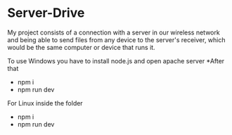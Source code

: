 # Server-Drive

My project consists of a connection with a server in our wireless network and being able to send files from any device to the server's receiver, which would be the same computer or device that runs it.

To use Windows you have to install node.js and open apache server
*After that
  + npm i
  + npm run dev

For Linux inside the folder
  + npm i
  + npm run dev
